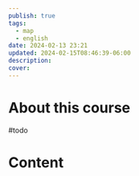 ```yaml
---
publish: true
tags:
  - map
  - english
date: 2024-02-13 23:21
updated: 2024-02-15T08:46:39-06:00
description: 
cover: 
---
```


# About this course
#todo 

# Content
